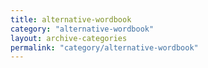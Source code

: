 ```yaml
---
title: alternative-wordbook
category: "alternative-wordbook"
layout: archive-categories
permalink: "category/alternative-wordbook"
---
```

